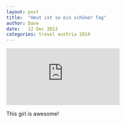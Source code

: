 ```yaml
---
layout: post
title:  "Heut ist so ein schöner Tag"
author: Dave
date:   12 Dec 2013
categories: travel austria 2014
---
```



<iframe class="video" src="https://www.youtube.com/embed/NqGgCwJKUqs?rel=0&vq=hd720" frameborder="0" allowfullscreen></iframe>

This girl is awesome!